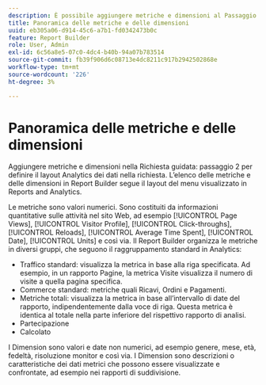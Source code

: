 ```yaml
---
description: È possibile aggiungere metriche e dimensioni al Passaggio 2 della Creazione guidata richieste per definire il layout Analytics dei dati nella richiesta. L’elenco delle metriche e delle dimensioni in Report Builder segue il layout del menu visualizzato in Reports and Analytics.
title: Panoramica delle metriche e delle dimensioni
uuid: eb305a06-d914-45c6-a7b1-fd0342473b0c
feature: Report Builder
role: User, Admin
exl-id: 6c56a8e5-07c0-4dc4-b40b-94a07b783514
source-git-commit: fb39f906d6c08713e4dc8211c917b2942502868e
workflow-type: tm+mt
source-wordcount: '226'
ht-degree: 3%

---
```


# Panoramica delle metriche e delle dimensioni

Aggiungere metriche e dimensioni nella Richiesta guidata: passaggio 2 per definire il layout Analytics dei dati nella richiesta. L’elenco delle metriche e delle dimensioni in Report Builder segue il layout del menu visualizzato in Reports and Analytics.

Le metriche sono valori numerici. Sono costituiti da informazioni quantitative sulle attività nel sito Web, ad esempio [!UICONTROL Page Views], [!UICONTROL Visitor Profile], [!UICONTROL Click-throughs], [!UICONTROL Reloads], [!UICONTROL Average Time Spent], [!UICONTROL Date], [!UICONTROL Units] e così via. Il Report Builder organizza le metriche in diversi gruppi, che seguono il raggruppamento standard in Analytics:

* Traffico standard: visualizza la metrica in base alla riga specificata. Ad esempio, in un rapporto Pagine, la metrica Visite visualizza il numero di visite a quella pagina specifica.
* Commerce standard: metriche quali Ricavi, Ordini e Pagamenti.
* Metriche totali: visualizza la metrica in base all’intervallo di date del rapporto, indipendentemente dalla voce di riga. Questa metrica è identica al totale nella parte inferiore del rispettivo rapporto di analisi.
* Partecipazione
* Calcolato

I Dimension sono valori e date non numerici, ad esempio genere, mese, età, fedeltà, risoluzione monitor e così via. I Dimension sono descrizioni o caratteristiche dei dati metrici che possono essere visualizzate e confrontate, ad esempio nei rapporti di suddivisione.
